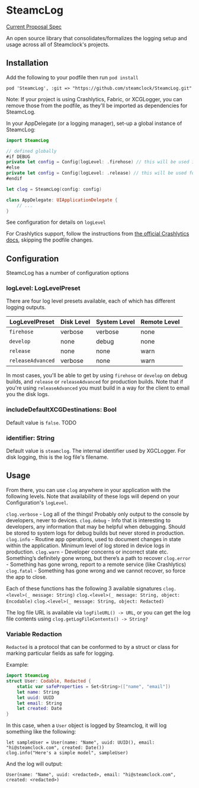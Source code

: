 # SteamcLog
[Current Proposal Spec](https://docs.google.com/document/d/1GeFAMBn_ZrIP7qVLzcYlCfqDnPiCrgMa0JdrU8HRx94/edit?usp=sharing)

An open source library that consolidates/formalizes the logging setup and usage across all of Steamclock's projects.

## Installation
Add the following to your podfile then run `pod install`
```
pod 'SteamcLog', :git => "https://github.com/steamclock/SteamcLog.git"
```

Note: If your project is using Crashlytics, Fabric, or XCGLogger, you can remove those from the podfile, as they'll be imported as dependencies for SteamcLog.

In your AppDelegate (or a logging manager), set-up a global instance of SteamcLog:

```swift
import SteamcLog

// defined globally
#if DEBUG
private let config = Config(logLevel: .firehose) // this will be used in debug builds.
#else
private let config = Config(logLevel: .release) // this will be used for release builds
#endif

let clog = SteamcLog(config: config)

class AppDelegate: UIApplicationDelegate {
    // ...
}
```

See configuration for details on `logLevel`

For Crashlytics support, follow the instructions from [the official Crashlytics docs](https://firebase.google.com/docs/crashlytics/get-started?platform=ios), skipping the podfile changes. 


## Configuration

SteamcLog has a number of configuration options

### logLevel: LogLevelPreset
There are four log level presets available, each of which has different logging outputs.

| LogLevelPreset    | Disk Level | System Level | Remote Level | 
|-------------------|------------|--------------|--------------|
| `firehose`        | verbose    | verbose      | none         |
| `develop`         | none       | debug        | none         |
| `release`         | none       | none         | warn         |
| `releaseAdvanced` | verbose    | none         | warn         |

In most cases, you'll be able to get by using `firehose` or `develop` on debug builds, and `release` or `releaseAdvanced` for production builds. 
Note that if you're using `releaseAdvanced` you must build in a way for the client to email you the disk logs.

### includeDefaultXCGDestinations: Bool
Default value is `false`.
TODO

### identifier: String
Default value is `steamclog`.
The internal identifier used by XGCLogger. For disk logging, this is the log file's filename.

## Usage

From there, you can use `clog` anywhere in your application with the following levels. Note that availability of these logs will depend on your Configuration's `logLevel`.

`clog.verbose` - Log all of the things! Probably only output to the console by developers, never to devices.
`clog.debug` - Info that is interesting to developers, any information that may be helpful when debugging. Should be stored to system logs for debug builds but never stored in production.
`clog.info` - Routine app operations, used to document changes in state within the application. Minimum level of log stored in device logs in production.
`clog.warn` - Developer concerns or incorrect state etc. Something’s definitely gone wrong, but there’s a path to recover
`clog.error` - Something has gone wrong, report to a remote service (like Crashlytics)
`clog.fatal` - Something has gone wrong and we cannot recover, so force the app to close.

Each of these functions has the following 3 available signatures
`clog.<level>(_ message: String)`
`clog.<level>(_ message: String, object: Encodable)`
`clog.<level>(_ message: String, object: Redacted)`

The log file URL is available via `logFileURL() -> URL`, or you can get the log file contents using `clog.getLogFileContents() -> String?`

### Variable Redaction

`Redacted` is a protocol that can be conformed to by a struct or class for marking particular fields as safe for logging. 

Example:
```swift
import SteamcLog
struct User: Codable, Redacted {
    static var safeProperties = Set<String>(["name", "email"])
    let name: String
    let uuid: UUID
    let email: String
    let created: Date
}
```

In this case, when a `User` object is logged by Steamclog, it will log something like the following:
```
let sampleUser = User(name: "Name", uuid: UUID(), email: "hi@steamclock.com", created: Date())
clog.info("Here's a simple model", sampleUser)
```
And the log will output:

`User(name: "Name", uuid: <redacted>, email: "hi@steamclock.com", created: <redacted>)`
